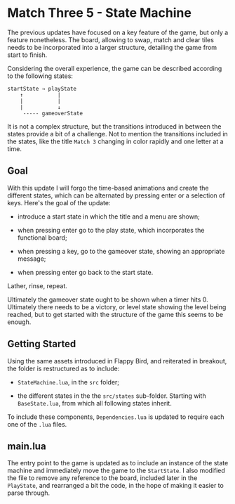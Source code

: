 # Match Three 5 - State Machine

The previous updates have focused on a key feature of the game, but only a feature nonetheless. The board, allowing to swap, match and clear tiles needs to be incorporated into a larger structure, detailing the game from start to finish.

Considering the overall experience, the game can be described according to the following states:

```text
startState → playState
    ↑           |
    |           |
    |           ↓
     ----- gameoverState
```

It is not a complex structure, but the transitions introduced in between the states provide a bit of a challenge. Not to mention the transitions included in the states, like the title `Match 3` changing in color rapidly and one letter at a time.

## Goal

With this update I will forgo the time-based animations and create the different states, which can be alternated by pressing enter or a selection of keys. Here's the goal of the update:

- introduce a start state in which the title and a menu are shown;

- when pressing enter go to the play state, which incorporates the functional board;

- when pressing a key, go to the gameover state, showing an appropriate message;

- when pressing enter go back to the start state.

Lather, rinse, repeat.

Ultimately the gameover state ought to be shown when a timer hits 0. Ultimately there needs to be a victory, or level state showing the level being reached, but to get started with the structure of the game this seems to be enough.

## Getting Started

Using the same assets introduced in Flappy Bird, and reiterated in breakout, the folder is restructured as to include:

- `StateMachine.lua`, in the `src` folder;

- the different states in the the `src/states` sub-folder. Starting with `BaseState.lua`, from which all following states inherit.

To include these components, `Dependencies.lua` is updated to require each one of the `.lua` files.

## main.lua

The entry point to the game is updated as to include an instance of the state machine and immediately move the game to the `StartState`. I also modified the file to remove any reference to the board, included later in the `PlayState`, and rearranged a bit the code, in the hope of making it easier to parse through.

